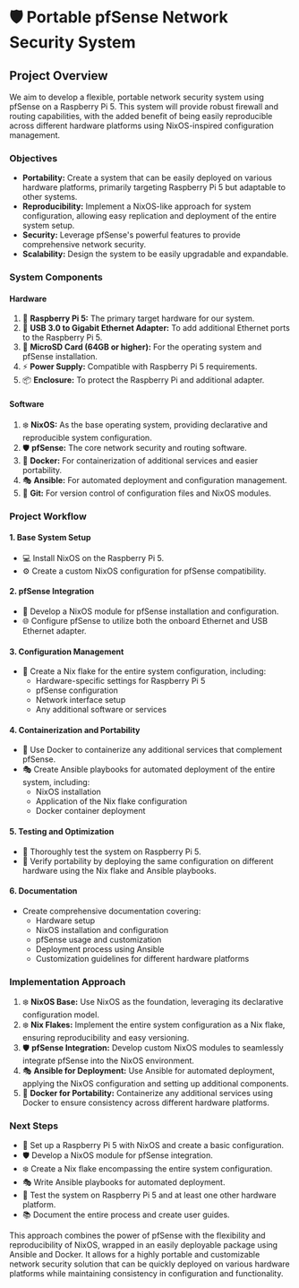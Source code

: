 # 🛡️ Portable pfSense Network Security System

## Project Overview

We aim to develop a flexible, portable network security system using pfSense on a Raspberry Pi 5. This system will provide robust firewall and routing capabilities, with the added benefit of being easily reproducible across different hardware platforms using NixOS-inspired configuration management.

### Objectives

- **Portability:** Create a system that can be easily deployed on various hardware platforms, primarily targeting Raspberry Pi 5 but adaptable to other systems.
- **Reproducibility:** Implement a NixOS-like approach for system configuration, allowing easy replication and deployment of the entire system setup.
- **Security:** Leverage pfSense's powerful features to provide comprehensive network security.
- **Scalability:** Design the system to be easily upgradable and expandable.

### System Components

#### Hardware

1. 🍓 **Raspberry Pi 5:** The primary target hardware for our system.
2. 🔌 **USB 3.0 to Gigabit Ethernet Adapter:** To add additional Ethernet ports to the Raspberry Pi 5.
3. 💾 **MicroSD Card (64GB or higher):** For the operating system and pfSense installation.
4. ⚡ **Power Supply:** Compatible with Raspberry Pi 5 requirements.
5. 📦 **Enclosure:** To protect the Raspberry Pi and additional adapter.

#### Software

1. ❄️ **NixOS:** As the base operating system, providing declarative and reproducible system configuration.
2. 🛡️ **pfSense:** The core network security and routing software.
3. 🐳 **Docker:** For containerization of additional services and easier portability.
4. 🎭 **Ansible:** For automated deployment and configuration management.
5. 🐙 **Git:** For version control of configuration files and NixOS modules.

### Project Workflow

#### 1. **Base System Setup**

- 💻 Install NixOS on the Raspberry Pi 5.
- ⚙️ Create a custom NixOS configuration for pfSense compatibility.

#### 2. **pfSense Integration**

- 🔧 Develop a NixOS module for pfSense installation and configuration.
- 🌐 Configure pfSense to utilize both the onboard Ethernet and USB Ethernet adapter.

#### 3. **Configuration Management**

- 📄 Create a Nix flake for the entire system configuration, including:
  - Hardware-specific settings for Raspberry Pi 5
  - pfSense configuration
  - Network interface setup
  - Any additional software or services

#### 4. **Containerization and Portability**

- 🐳 Use Docker to containerize any additional services that complement pfSense.
- 🎭 Create Ansible playbooks for automated deployment of the entire system, including:
  - NixOS installation
  - Application of the Nix flake configuration
  - Docker container deployment

#### 5. **Testing and Optimization**

- 🧪 Thoroughly test the system on Raspberry Pi 5.
- 🔄 Verify portability by deploying the same configuration on different hardware using the Nix flake and Ansible playbooks.

#### 6. **Documentation**

- Create comprehensive documentation covering:
  - Hardware setup
  - NixOS installation and configuration
  - pfSense usage and customization
  - Deployment process using Ansible
  - Customization guidelines for different hardware platforms

### Implementation Approach

1. ❄️ **NixOS Base:** Use NixOS as the foundation, leveraging its declarative configuration model.
2. ❄️ **Nix Flakes:** Implement the entire system configuration as a Nix flake, ensuring reproducibility and easy versioning.
3. 🛡️ **pfSense Integration:** Develop custom NixOS modules to seamlessly integrate pfSense into the NixOS environment.
4. 🎭 **Ansible for Deployment:** Use Ansible for automated deployment, applying the NixOS configuration and setting up additional components.
5. 🐳 **Docker for Portability:** Containerize any additional services using Docker to ensure consistency across different hardware platforms.

### Next Steps

- 🍓 Set up a Raspberry Pi 5 with NixOS and create a basic configuration.
- 🛡️ Develop a NixOS module for pfSense integration.
- ❄️ Create a Nix flake encompassing the entire system configuration.
- 🎭 Write Ansible playbooks for automated deployment.
- 🧪 Test the system on Raspberry Pi 5 and at least one other hardware platform.
- 📚 Document the entire process and create user guides.

This approach combines the power of pfSense with the flexibility and reproducibility of NixOS, wrapped in an easily deployable package using Ansible and Docker. It allows for a highly portable and customizable network security solution that can be quickly deployed on various hardware platforms while maintaining consistency in configuration and functionality.
